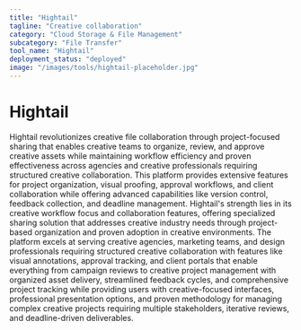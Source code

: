 ```yaml
---
title: "Hightail"
tagline: "Creative collaboration"
category: "Cloud Storage & File Management"
subcategory: "File Transfer"
tool_name: "Hightail"
deployment_status: "deployed"
image: "/images/tools/hightail-placeholder.jpg"
---
```


# Hightail

Hightail revolutionizes creative file collaboration through project-focused sharing that enables creative teams to organize, review, and approve creative assets while maintaining workflow efficiency and proven effectiveness across agencies and creative professionals requiring structured creative collaboration. This platform provides extensive features for project organization, visual proofing, approval workflows, and client collaboration while offering advanced capabilities like version control, feedback collection, and deadline management. Hightail's strength lies in its creative workflow focus and collaboration features, offering specialized sharing solution that addresses creative industry needs through project-based organization and proven adoption in creative environments. The platform excels at serving creative agencies, marketing teams, and design professionals requiring structured creative collaboration with features like visual annotations, approval tracking, and client portals that enable everything from campaign reviews to creative project management with organized asset delivery, streamlined feedback cycles, and comprehensive project tracking while providing users with creative-focused interfaces, professional presentation options, and proven methodology for managing complex creative projects requiring multiple stakeholders, iterative reviews, and deadline-driven deliverables.